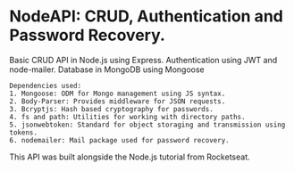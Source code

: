 # NodeAPI: CRUD, Authentication and Password Recovery.
Basic CRUD API in Node.js using Express. Authentication using JWT and node-mailer. Database in MongoDB using Mongoose

```
Dependencies used:
1. Mongoose: ODM for Mongo management using JS syntax.
2. Body-Parser: Provides middleware for JSON requests.
3. Bcryptjs: Hash based cryptography for passwords.
4. fs and path: Utilities for working with directory paths.
5. jsonwebtoken: Standard for object storaging and transmission using tokens.
6. nodemailer: Mail package used for password recovery.
```

This API was built alongside the Node.js tutorial from Rocketseat.
